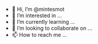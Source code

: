 - 👋 Hi, I’m @mintesmot
- 👀 I’m interested in ...
- 🌱 I’m currently learning ...
- 💞️ I’m looking to collaborate on ...
- 📫 How to reach me ...

<!---
mintesmot/mintesmot is a ✨ special ✨ repository because its `README.md` (this file) appears on your GitHub profile.
You can click the Preview link to take a look at your changes.
--->
